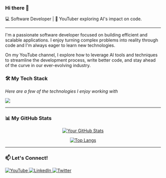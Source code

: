 ### Hi there 👋

💻 Software Developer | 🎥 YouTuber exploring AI's impact on code.

---

I'm a passionate software developer focused on building efficient and scalable applications. I enjoy turning complex problems into reality through code and I'm always eager to learn new technologies.

On my YouTube channel, I explore how to leverage AI tools and techniques to streamline the development process, write better code, and stay ahead of the curve in our ever-evolving industry.

### 🛠️ My Tech Stack
*Here are a few of the technologies I enjoy working with*

<p align="left">
  <a href="https://skillicons.dev">
    <img src="https://skillicons.dev/icons?i=js,ts,python,php,go,react,vue,nodejs,laravel,docker,aws,mysql,postgres,mongodb,tailwind,figma" />
  </a>
</p>

---

### 📊 My GitHub Stats

<p align="center">
  <a href="https://github.com/anuraghazra/github-readme-stats">
    <img alt="Your GitHub Stats" src="https://github-readme-stats.vercel.app/api?username=imzodev&show_icons=true&theme=dracula&rank_icon=github" />
  </a>
</p>
<p align="center">
  <a href="https://github.com/anuraghazra/github-readme-stats">
    <img alt="Top Langs" src="https://github-readme-stats.vercel.app/api/top-langs/?username=imzodev&layout=compact&theme=dracula" />
  </a>
</p>

---

### 📫 Let's Connect!

<p align="left">
  <a href="https://www.youtube.com/@ImzoDev" target="_blank">
    <img src="https://img.shields.io/badge/YouTube-%23FF0000.svg?style=for-the-badge&logo=YouTube&logoColor=white" alt="YouTube"/>
  </a>
  <a href="https://www.linkedin.com/in/imzodev/" target="_blank">
    <img src="https://img.shields.io/badge/LinkedIn-%230077B5.svg?style=for-the-badge&logo=linkedin&logoColor=white" alt="LinkedIn"/>
  </a>
  <a href="https://x.com/imzodev" target="_blank">
    <img src="https://img.shields.io/badge/Twitter-%231DA1F2.svg?style=for-the-badge&logo=Twitter&logoColor=white" alt="Twitter"/>
  </a>
</p>
